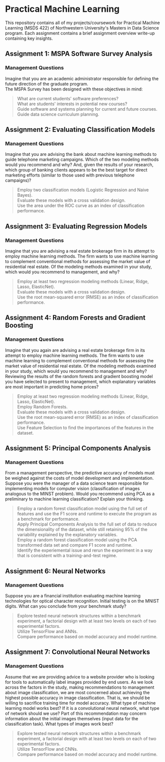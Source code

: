 # Practical Machine Learning
This repository contains all of my projects/coursework for Practical Machine Learning (MSDS 422) of Northwestern University's Masters in Data Science program. 
Each assignment contains a brief assignment overview write-up containing key insights.
<br>
## Assignment 1: MSPA Software Survey Analysis
### Management Questions
Imagine that you are an academic administrator responsible for defining the future direction of the graduate program. <br>
The MSPA Survey has been designed with these objectives in mind:<br>
>What are current students' software preferences? <br>
What are students' interests in potential new courses? <br>
Guide software and systems planning for current and future courses. <br>
Guide data science curriculum planning.

## Assignment 2: Evaluating Classification Models
### Management Questions
Imagine that you are advising the bank about machine learning methods to guide telephone marketing campaigns. Which of the two modeling methods would you recommend and why? And, given the results of your research, which group of banking clients appears to be the best target for direct marketing efforts (similar to those used with previous telephone campaigns)? <br>
> Employ two classification models (Logistic Regression and Naive Bayes).<br>
> Evaluate these models with a cross validation design.<br>
> Use the area under the ROC curve as an index of classification performance.<br>

## Assignment 3: Evaluating Regression Models
### Management Questions
Imagine that you are advising a real estate brokerage firm in its attempt to employ machine learning methods. The firm wants to use machine learning to complement conventional methods for assessing the market value of residential real estate. Of the modeling methods examined in your study, which would you recommend to management, and why? <br>
> Employ at least two regression modeling methods (Linear, Ridge, Lasso, ElasticNet). <br>
> Evaluate these models with a cross validation design.<br>
> Use the root mean-squared error (RMSE) as an index of classification performance.<br>

## Assignment 4: Random Forests and Gradient Boosting
### Management Questions
Imagine that you again are advising a real estate brokerage firm in its attempt to employ machine learning methods. The firm wants to use machine learning to complement conventional methods for assessing the market value of residential real estate. Of the modeling methods examined in your study, which would you recommend to management and why? Reviewing the results of the random forests and gradient boosting model you have selected to present to management, which explanatory variables are most important in predicting home prices? <br>
> Employ at least two regression modeling methods (Linear, Ridge, Lasso, ElasticNet). <br>
> Employ Random Forests. <br>
> Evaluate these models with a cross validation design.<br>
> Use the root mean-squared error (RMSE) as an index of classification performance.<br>
> Use Feature Selection to find the importances of the features in the dataset.<br>

## Assignment 5: Principal Components Analysis
### Management Questions
From a management perspective, the predictive accuracy of models must be weighed against the costs of model development and implementation. Suppose you were the manager of a data science team responsible for implementing models for computer vision (classification of images analogous to the MINST problem). Would you recommend using PCA as a preliminary to machine learning classification? Explain your thinking. <br>
> Employ a random forest classification model using the full set of features and use the F1 score and runtime to execute the program as a benchmark for performance.<br>
> Apply Principal Components Analysis to the full set of data to reduce the dimensionality of the dataset, while still retaining 95% of the variability explained by the explanatory variables.<br>
> Employ a random forest classification model using the PCA transformed data set and compare F1 score and runtime.<br>
> Identify the experiemental issue and rerun the experiment in a way that is consistent with a training-and-test regime.<br>

## Assignment 6: Neural Networks
### Management Questions
Suppose you are a financial institution evaluating machine learning technologies for optical character recognition. Initial testing is on the MNIST digits. What can you conclude from your benchmark study?<br>
> Explore tested neural network structures within a benchmark experiment, a factorial design with at least two levels on each of two experimental factors.<br>
> Utilize TensorFlow and ANNs.<br>
> Compare performance based on model accuracy and model runtime.<br>

## Assignment 7: Convolutional Neural Networks
### Management Questions
Assume that we are providing advice to a website provider who is looking for tools to automatically label images provided by end users. As we look across the factors in the study, making recommendations to management about image classification, we are most concerned about achieving the highest possible accuracy in image classification. That is, we should be willing to sacrifice training time for model accuracy. What type of machine learning model works best? If it is a convolutional neural network, what type of network should we use? Part of this recommendation may concern information about the initial images themselves (input data for the classification task). What types of images work best?<br>
> Explore tested neural network structures within a benchmark experiment, a factorial design with at least two levels on each of two experimental factors.<br>
> Utilize TensorFlow and CNNs.<br>
> Compare performance based on model accuracy and model runtime.<br>
